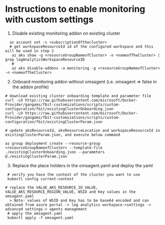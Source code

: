 # Instructions to enable monitoring with custom settings

1. Disable existing monitoring addon on existing cluster
```
  az account set -s <subscriptionOfthecluster>
  # get workspaceResourceId id of the configured workspace and this will be used in step 2
   az aks show -g <resourceGroupNameofCluster> -n <nameofTheCluster> | grep logAnalyticsWorkspaceResourceID
   #
   az aks disable-addons -a monitoring -g <resourceGroupNameofCluster> -n <nameofTheCluster>
```
2. Onboard monitoring addon without omsagent (i.e. omsagent => false in the addon profile)

```
# download existing cluster onboarding template and parameter file
curl -LO https://raw.githubusercontent.com/microsoft/Docker-Provider/gangams/fbit-customizations/scripts/custom-configuration/fbit/existingClusterOnboarding.json
curl -LO https://raw.githubusercontent.com/microsoft/Docker-Provider/gangams/fbit-customizations/scripts/custom-configuration/fbit/existingClusterParam.json

# update aksResourceId, aksResourceLocation and workspaceResourceId in existingClusterParam.json, and execute below command

az group deployment create --resource-group <resourceGroupNameofCluster> --template-file ./existingClusterOnboarding.json --parameters @./existingClusterParam.json

```
3. Replace the place holders in the omsagent.yaml and deploy the yaml

```
 # verify you have the context of the cluster you want to use
 kubectl config current-context

# replace the VALUE_AKS_RESOURCE_ID_VALUE, VALUE_AKS_RESOURCE_REGION_VALUE, WSID and Key values in the omsagent.yaml
  > Note: values of WSID and Key has to be base64 encoded and can obtained from azure portal -> log analytics workspace->settings -> advanced settings-> agents management
 # apply the omsagent.yaml
 kubectl apply -f omsagent.yaml
```